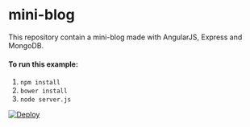 mini-blog
==================

This repository contain a mini-blog made with AngularJS, Express and MongoDB.

#### To run this example: 
1. `npm install`
1. `bower install`
2. `node server.js`

[![Deploy](https://www.herokucdn.com/deploy/button.png)](https://heroku.com/deploy)


